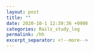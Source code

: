 ```yaml
---
layout: post
title: ""
date: 2020-10-1 12:39:36 +0900
categories: Rails_study_log
permalink: /hh
excerpt_separator: <!--more-->
---
```

<!--more-->
